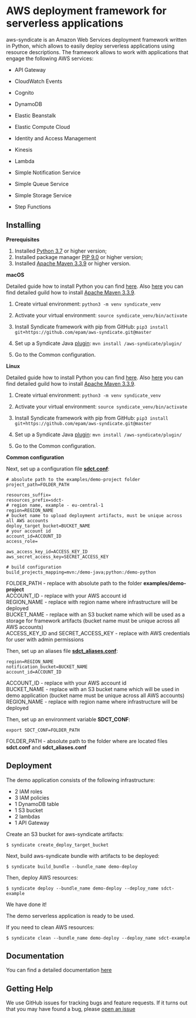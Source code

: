 
# AWS deployment framework for serverless applications

aws-syndicate is an Amazon Web Services deployment framework written in Python, which allows to easily deploy serverless applications using resource descriptions. The framework allows to work with applications that engage the following AWS services:

* API Gateway

* CloudWatch Events

* Cognito

* DynamoDB

* Elastic Beanstalk

* Elastic Compute Cloud

* Identity and Access Management

* Kinesis

* Lambda

* Simple Notification Service

* Simple Queue Service

* Simple Storage Service

* Step Functions

## Installing

**Prerequisites**

1) Installed [Python 3.7](https://www.python.org/downloads/ "Python 3.7") or higher version;
2) Installed package manager [PIP 9.0](https://pypi.org/project/pip/ "PIP 9.0") or higher version;
3) Installed [Apache Maven 3.3.9](https://maven.apache.org/download.cgi "Apache Maven 3.3.9") or higher version.

**macOS**

Detailed guide how to install Python you can find [here](https://wsvincent.com/install-python3-mac/ "here").
Also [here](https://www.baeldung.com/install-maven-on-windows-linux-mac "here") you can find detailed guild how to install [Apache Maven 3.3.9](https://maven.apache.org/download.cgi "Apache Maven 3.3.9").

1) Create virtual environment:
  `python3 -m venv syndicate_venv`

2) Activate your virtual environment:
  `source syndicate_venv/bin/activate`

3) Install Syndicate framework with pip from GitHub:
  `pip3 install git+https://github.com/epam/aws-syndicate.git@master`

4) Set up a Syndicate Java [plugin](https://github.com/epam/aws-syndicate/tree/master/plugin "plugin"):
	`mvn install /aws-syndicate/plugin/`

5) Go to the Common configuration.

**Linux**

Detailed guide how to install Python you can find [here](https://docs.python-guide.org/starting/install3/linux/ "here").
Also [here](https://www.baeldung.com/install-maven-on-windows-linux-mac "here") you can find detailed guild how to install [Apache Maven 3.3.9](https://maven.apache.org/download.cgi "Apache Maven 3.3.9").

1) Create virtual environment:
  `python3 -m venv syndicate_venv`

2) Activate your virtual environment:
  `source syndicate_venv/bin/activate`

3) Install Syndicate framework with pip from GitHub:
  `pip3 install git+https://github.com/epam/aws-syndicate.git@master`

4) Set up a Syndicate Java [plugin](https://github.com/epam/aws-syndicate/tree/master/plugin "plugin"):
	`mvn install /aws-syndicate/plugin/`

5) Go to the Common configuration.

**Common configuration**

Next, set up a configuration file **[sdct.conf](https://github.com/epam/aws-syndicate/blob/master/examples/demo-config/sdct.conf)**:

	# absolute path to the examples/demo-project folder
	project_path=FOLDER_PATH

	resources_suffix=
	resources_prefix=sdct-
	# region name, example - eu-central-1
	region=REGION_NAME
	# bucket name to upload deployment artifacts, must be unique across all AWS accounts
	deploy_target_bucket=BUCKET_NAME
	# your account id
	account_id=ACCOUNT_ID
	access_role=

	aws_access_key_id=ACCESS_KEY_ID
	aws_secret_access_key=SECRET_ACCESS_KEY

	# build configuration
	build_projects_mapping=mvn:/demo-java;python:/demo-python

FOLDER_PATH - replace with absolute path to the folder **examples/demo-project** <br/> ACCOUNT_ID - replace with your AWS account id <br/> REGION_NAME - replace with region name where infrastructure will be deployed <br/> BUCKET_NAME - replace with an S3 bucket name which will be used as a storage for framework artifacts (bucket name must be unique across all AWS accounts) <br/> ACCESS_KEY_ID and SECRET_ACCESS_KEY - replace with AWS credentials for user with admin permissions

Then, set up an aliases file **[sdct_aliases.conf](https://github.com/epam/aws-syndicate/blob/master/examples/demo-config/sdct_aliases.conf)**:

    region=REGION_NAME
	notification_bucket=BUCKET_NAME
	account_id=ACCOUNT_ID

ACCOUNT_ID - replace with your AWS account id <br/> BUCKET_NAME - replace with an S3 bucket name which will be used in demo application (bucket name must be unique across all AWS accounts) <br/> REGION_NAME - replace with region name where infrastructure will be deployed

Then, set up an environment variable **SDCT_CONF**:

    export SDCT_CONF=FOLDER_PATH

FOLDER_PATH - absolute path to the folder where are located files **sdct.conf** and **sdct_aliases.conf**

Deployment
------------
The demo application consists of the following infrastructure:
*  2 IAM roles
* 3 IAM policies
* 1 DynamoDB table
* 1 S3 bucket
* 2 lambdas
* 1 API Gateway

Create an S3 bucket for aws-syndicate artifacts:

    $ syndicate create_deploy_target_bucket

Next, build aws-syndicate bundle with artifacts to be deployed:

    $ syndicate build_bundle --bundle_name demo-deploy

Then, deploy AWS resources:

    $ syndicate deploy --bundle_name demo-deploy --deploy_name sdct-example

We have done it!

The demo serverless application is ready to be used.

If you need to clean AWS resources:

    $ syndicate clean --bundle_name demo-deploy --deploy_name sdct-example

Documentation
------------
You can find a detailed documentation [here](https://github.com/epam/aws-syndicate/blob/master/docs/01_sdct_quick_start.pdf)

Getting Help
------------

We use GitHub issues for tracking bugs and feature requests. If it turns out that you may have found a bug, please [open an issue](https://github.com/epam/aws-syndicate/issues/new)
